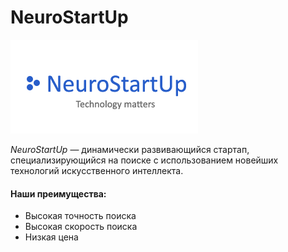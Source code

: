 # NeuroStartUp

![](logo-neuro.png)

*NeuroStartUp* — динамически развивающийся стартап, специализирующийся на поиске с использованием новейших технологий искусственного интеллекта.

#### Наши преимущества:
* Высокая точность поиска
* Высокая скорость поиска
* Низкая цена